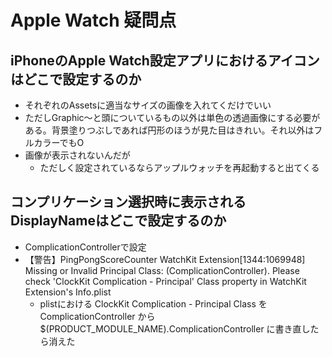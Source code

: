 # Apple Watch 疑問点

## iPhoneのApple Watch設定アプリにおけるアイコンはどこで設定するのか

* それぞれのAssetsに適当なサイズの画像を入れてくだけでいい
* ただしGraphic〜と頭についているもの以外は単色の透過画像にする必要がある。背景塗りつぶしであれば円形のほうが見た目はきれい。それ以外はフルカラーでもO
* 画像が表示されないんだが
  * ただしく設定されているならアップルウォッチを再起動すると出てくる

## コンプリケーション選択時に表示されるDisplayNameはどこで設定するのか

* ComplicationControllerで設定
* 【警告】PingPongScoreCounter WatchKit Extension[1344:1069948] Missing or Invalid Principal Class: (ComplicationController). Please check 'ClockKit Complication - Principal' Class property in WatchKit Extension's Info.plist
  * plistにおける ClockKit Complication - Principal Class を ComplicationController から $(PRODUCT_MODULE_NAME).ComplicationController に書き直したら消えた

